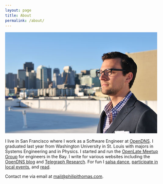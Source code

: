 ```yaml
---
layout: page
title: About
permalink: /about/
---
```

<img src="/images/about.jpg" alt="Philip I. Thomas"/>

I live in San Francisco where I work as a Software Engineer at [OpenDNS](https://www.opendns.com). I graduated last year from Washington University in St. Louis with majors in Systems Engineering and in Physics. I started and run the [OpenLate Meetup Group](http://meetup.com/openlate) for engineers in the Bay. I write for various websites including the [OpenDNS blog](http://blog.opendns.com) and [Telegraph Research](http://telegraphresearch.com). For fun I [salsa dance](/salsa-videos/), [participate in local events](/video-quantified-self/), and [read](http://goodreads.com/philipithomas).



Contact me via email at [mail@philipithomas.com](mailto:mail@philipithomas.com).
